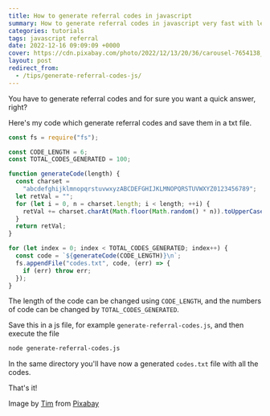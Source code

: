 ```yaml
---
title: How to generate referral codes in javascript
summary: How to generate referral codes in javascript very fast with less code
categories: tutorials
tags: javascript referral
date: 2022-12-16 09:09:09 +0000
cover: https://cdn.pixabay.com/photo/2022/12/13/20/36/carousel-7654138_1280.jpg
layout: post
redirect_from:
  - /tips/generate-referral-codes-js/
---
```


You have to generate referral codes and for sure you want a quick answer, right?

Here's my code which generate referral codes and save them in a txt file.

```js
const fs = require("fs");

const CODE_LENGTH = 6;
const TOTAL_CODES_GENERATED = 100;

function generateCode(length) {
  const charset =
    "abcdefghijklmnopqrstuvwxyzABCDEFGHIJKLMNOPQRSTUVWXYZ0123456789";
  let retVal = "";
  for (let i = 0, n = charset.length; i < length; ++i) {
    retVal += charset.charAt(Math.floor(Math.random() * n)).toUpperCase();
  }
  return retVal;
}

for (let index = 0; index < TOTAL_CODES_GENERATED; index++) {
  const code = `${generateCode(CODE_LENGTH)}\n`;
  fs.appendFile("codes.txt", code, (err) => {
    if (err) throw err;
  });
}
```

The length of the code can be changed using `CODE_LENGTH`, and the numbers of code can be changed by `TOTAL_CODES_GENERATED`.

Save this in a js file, for example `generate-referral-codes.js`, and then execute the file

```sh
node generate-referral-codes.js
```

In the same directory you'll have now a generated `codes.txt` file with all the codes.

That's it!

Image by <a href="https://pixabay.com/users/photim-27214801/?utm_source=link-attribution&amp;utm_medium=referral&amp;utm_campaign=image&amp;utm_content=7654138">Tim</a> from <a href="https://pixabay.com//?utm_source=link-attribution&amp;utm_medium=referral&amp;utm_campaign=image&amp;utm_content=7654138">Pixabay</a>
